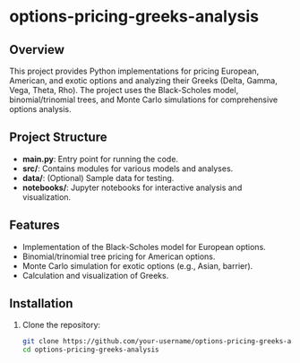 # options-pricing-greeks-analysis

## Overview
This project provides Python implementations for pricing European, American, and exotic options and analyzing their Greeks (Delta, Gamma, Vega, Theta, Rho). The project uses the Black-Scholes model, binomial/trinomial trees, and Monte Carlo simulations for comprehensive options analysis.

## Project Structure
- **main.py**: Entry point for running the code.
- **src/**: Contains modules for various models and analyses.
- **data/**: (Optional) Sample data for testing.
- **notebooks/**: Jupyter notebooks for interactive analysis and visualization.

## Features
- Implementation of the Black-Scholes model for European options.
- Binomial/trinomial tree pricing for American options.
- Monte Carlo simulation for exotic options (e.g., Asian, barrier).
- Calculation and visualization of Greeks.

## Installation
1. Clone the repository:
   ```bash
   git clone https://github.com/your-username/options-pricing-greeks-analysis.git
   cd options-pricing-greeks-analysis

